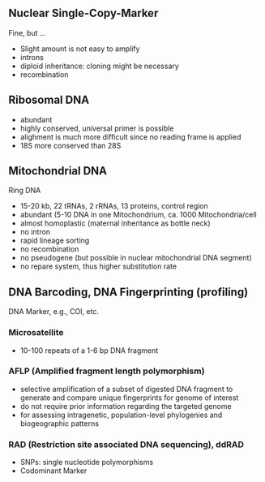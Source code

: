 ## Nuclear Single-Copy-Marker

Fine, but …

- Slight amount is not easy to amplify
- introns
- diploid inheritance: cloning might be necessary
- recombination

## Ribosomal DNA

- abundant
- highly conserved, universal primer is possible
- alighment is much more difficult since no reading frame is applied
- 18S more conserved than 28S

## Mitochondrial DNA

Ring DNA

- 15-20 kb, 22 tRNAs, 2 rRNAs, 13 proteins, control region
- abundant (5-10 DNA in one Mitochondrium, ca. 1000 Mitochondria/cell
- almost homoplastic (maternal inheritance as bottle neck)
- no intron
- rapid lineage sorting
- no recombination
- no pseudogene (but possible in nuclear mitochondrial DNA segment)
- no repare system, thus higher substitution rate

## DNA Barcoding, DNA Fingerprinting (profiling)

DNA Marker, e.g., COI, etc.

### Microsatellite

- 10-100 repeats of a 1-6 bp DNA fragment

### AFLP (Amplified fragment length polymorphism)

- selective amplification of a subset of digested DNA fragment to generate and compare unique fingerprints for genome of interest
- do not require prior information regarding the targeted genome
- for assessing intragenetic, population-level phylogenies and biogeographic patterns

### RAD (Restriction site associated DNA sequencing), ddRAD

- SNPs: single nucleotide polymorphisms
- Codominant Marker